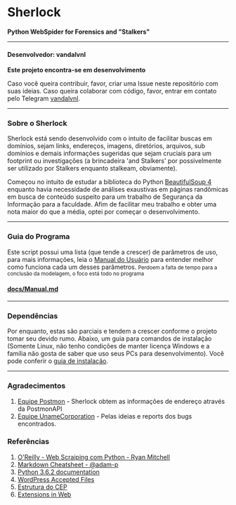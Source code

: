 # Sherlock
**Python WebSpider for Forensics and "Stalkers"**

---

#### Desenvolvedor: **vandalvnl**
**Este projeto encontra-se em desenvolvimento**

Caso você queira contribuir, favor, criar uma Issue neste repositório com suas ideias. Caso queira colaborar com código, favor, entrar em contato pelo Telegram [vandalvnl](https://t.me/vandalvnl).

---

### Sobre o Sherlock
Sherlock está sendo desenvolvido com o intuito de facilitar buscas em domínios, sejam links, endereços, imagens, diretórios, arquivos, sub domínios e demais informações sugeridas que sejam cruciais para um footprint ou investigações (a brincadeira 'and Stalkers' por possivelmente ser utilizado por Stalkers enquanto stalkeam, obviamente).


Começou no intuito de estudar a biblioteca do Python [BeautifulSoup 4](https://www.crummy.com/software/BeautifulSoup/bs4/doc/) enquanto havia necessidade de análises exaustivas em páginas randômicas em busca de conteúdo suspeito para um trabalho de Segurança da Informação para a faculdade. Afim de facilitar meu trabalho e obter uma nota maior do que a média, optei por começar o desenvolvimento.

---

### Guia do Programa
Este script possui uma lista (que tende a crescer) de parâmetros de uso, para
mais informações, leia o [Manual do Usuário](docs/Manual.md) para entender melhor como funciona
cada um desses parâmetros.
<small>Perdoem a falta de tempo para a conclusão da modelagem, o foco está todo no programa</small>

#### **[docs/Manual.md](docs/Manual.md)**

---

### Dependências
Por enquanto, estas são parciais e tendem a crescer conforme o projeto tomar seu devido rumo. Abaixo, um guia para comandos de instalação (Somente Linux, não tenho condições de manter licença Windows e a família não gosta de saber que uso seus PCs para desenvolvimento). Você pode conferir o [guia de instalação](docs/Install.md).

---
### Agradecimentos

1. [Equipe Postmon](https://github.com/PostmonAPI/postmon) - Sherlock obtem as informações
de endereço através da PostmonAPI
2. [Equipe UnameCorporation](https://github.com/unamecorporation) - Pelas ideias e reports dos bugs encontrados.

### Referências

1. [O'Reilly - Web Scraiping com Python - Ryan Mitchell](http://shop.oreilly.com/product/0636920034391.do)
2. [Markdown Cheatsheet - @adam-p](https://github.com/adam-p/markdown-here/wiki/Markdown-Cheatsheet#links)
3. [Python 3.6.2 documentation](https://docs.python.org/3/)
4. [WordPress Accepted Files](https://en.support.wordpress.com/accepted-filetypes/)
5. [Estrutura do CEP ](https://www.correios.com.br/para-voce/precisa-de-ajuda/o-que-e-cep-e-por-que-usa-lo/estrutura-do-cep)
6. [Extensions in Web](https://stackoverflow.com/questions/1614520/what-are-common-file-extensions-for-web-programming-languages)
